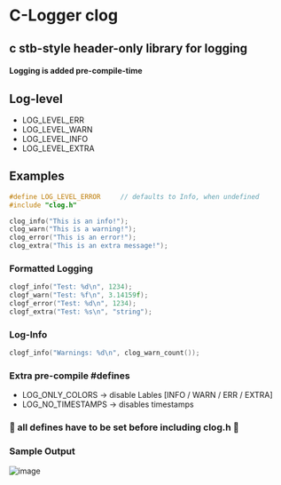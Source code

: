 # C-Logger clog
## c stb-style header-only library for logging
#### Logging is added pre-compile-time

## Log-level
- LOG_LEVEL_ERR
- LOG_LEVEL_WARN
- LOG_LEVEL_INFO
- LOG_LEVEL_EXTRA

## Examples
```c
#define LOG_LEVEL_ERROR     // defaults to Info, when undefined
#include "clog.h"

clog_info("This is an info!");
clog_warn("This is a warning!");
clog_error("This is an error!");
clog_extra("This is an extra message!");
```

### Formatted Logging
```c
clogf_info("Test: %d\n", 1234);
clogf_warn("Test: %f\n", 3.14159f);
clogf_error("Test: %d\n", 1234);
clogf_extra("Test: %s\n", "string");
```

### Log-Info
```c
clogf_info("Warnings: %d\n", clog_warn_count());
```

### Extra pre-compile #defines
- LOG_ONLY_COLORS       -> disable Lables [INFO / WARN / ERR / EXTRA]
- LOG_NO_TIMESTAMPS     -> disables timestamps

### 🔴 all defines have to be set before including clog.h 🔴

### Sample Output
![image](https://github.com/user-attachments/assets/b85b6d3a-6f72-42a1-b619-ef76d469aeb7)
